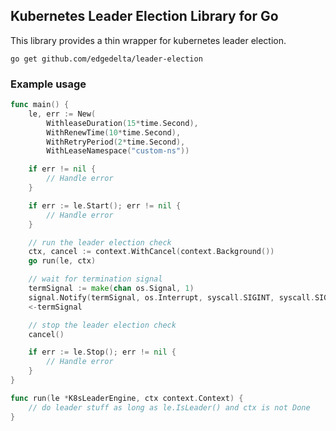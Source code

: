## Kubernetes Leader Election Library for Go

This library provides a thin wrapper for kubernetes leader election.

```
go get github.com/edgedelta/leader-election
```


### Example usage

```go
func main() {
	le, err := New(
		WithleaseDuration(15*time.Second),
		WithRenewTime(10*time.Second),
		WithRetryPeriod(2*time.Second),
		WithLeaseNamespace("custom-ns"))

	if err != nil {
		// Handle error
	}

	if err := le.Start(); err != nil {
		// Handle error
	}

	// run the leader election check
	ctx, cancel := context.WithCancel(context.Background())
	go run(le, ctx)

	// wait for termination signal
	termSignal := make(chan os.Signal, 1)
	signal.Notify(termSignal, os.Interrupt, syscall.SIGINT, syscall.SIGTERM)
	<-termSignal

	// stop the leader election check
	cancel()

	if err := le.Stop(); err != nil {
		// Handle error
	}
}

func run(le *K8sLeaderEngine, ctx context.Context) {
	// do leader stuff as long as le.IsLeader() and ctx is not Done
}

```